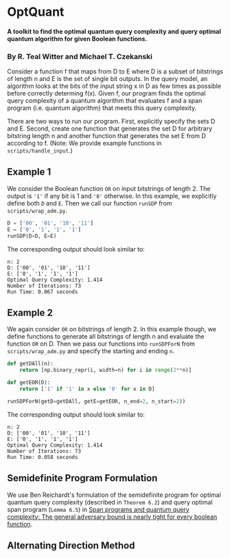# OptQuant
#### A toolkit to find the optimal quantum query complexity and query optimal quantum algorithm for given Boolean functions.
### By R. Teal Witter and Michael T. Czekanski



Consider a function f that maps from D to E where D is a subset of bitstrings
of length n and E is the set of single bit outputs.
In the query model, an algorithm looks at the bits of the input string x in D
as few times as possible before correctly determing f(x).
Given f, our program finds the optimal query complexity of a quantum algorithm
that evaluates f and a span program (i.e. quantum algorithm) that meets
this query complexity.

There are two ways to run our program.
First, explicitly specify the sets D and E.
Second, create one function that generates the set D for arbitrary bitstring length n
and another function that generates the set E from D according to f.
(Note: We provide example functions in `scripts/handle_input`.)

## Example 1
We consider the Boolean function `OR` on input bitstrings of length 2.
The output is `'1'` if any bit is 1 and `'0'` otherwise.
In this example, we explicitly define both `D` and `E`.
Then we call our function `runSDP` from `scripts/wrap_adm.py`.

```python
D = ['00', '01', '10', '11']
E = ['0', '1', '1', '1']
runSDP(D=D, E=E)
```
The corresponding output should look similar to:
```
n: 2
D: ['00', '01', '10', '11']
E: ['0', '1', '1', '1']
Optimal Query Complexity: 1.414
Number of Iterations: 73
Run Time: 0.067 seconds
```

## Example 2
We again consider `OR` on bitstrings of length 2.
In this example though, we define functions to generate
all bitstrings of length n and evaluate the function `OR` on D.
Then we pass our functions into `runSDPForN` from `scripts/wrap_adm.py`
and specify the starting and ending `n`.
```python
def getDAll(n):
    return [np.binary_repr(i, width=n) for i in range(2**n)]

def getEOR(D):
    return ['1' if '1' in x else '0' for x in D]

runSDPForN(getD=getDAll, getE=getEOR, n_end=2, n_start=2))
```
The corresponding output should look similar to:
```
n: 2
D: ['00', '01', '10', '11']
E: ['0', '1', '1', '1']
Optimal Query Complexity: 1.414
Number of Iterations: 73
Run Time: 0.058 seconds
```

## Semidefinite Program Formulation
We use Ben Reichardt's formulation of the semidefinite program for
optimal quantum query complexity (described in `Theorem 6.2`) 
and query optimal span program (`Lemma 6.5`) in
[Span programs and quantum query complexity:
The general adversary bound is nearly tight for every boolean function](https://arxiv.org/pdf/0904.2759.pdf).

## Alternating Direction Method
